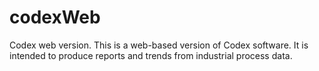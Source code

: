 # codexWeb
Codex web version.
This is a web-based version of Codex software. It is intended to produce reports and trends from industrial process data.
